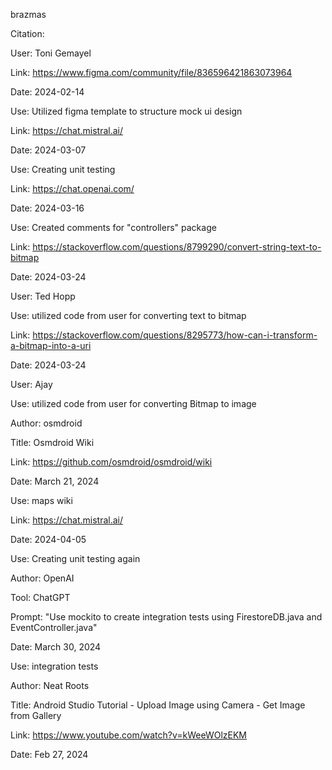 brazmas

Citation:

User: Toni Gemayel

Link: https://www.figma.com/community/file/836596421863073964

Date: 2024-02-14

Use: Utilized figma template to structure mock ui design

Link: https://chat.mistral.ai/

Date: 2024-03-07

Use: Creating unit testing


Link: https://chat.openai.com/

Date: 2024-03-16

Use: Created comments for "controllers" package

Link: https://stackoverflow.com/questions/8799290/convert-string-text-to-bitmap

Date: 2024-03-24

User: Ted Hopp

Use: utilized code from user for converting text to bitmap



Link: https://stackoverflow.com/questions/8295773/how-can-i-transform-a-bitmap-into-a-uri

Date: 2024-03-24

User: Ajay

Use: utilized code from user for converting Bitmap to image


Author: osmdroid

Title: Osmdroid Wiki

Link: https://github.com/osmdroid/osmdroid/wiki

Date: March 21, 2024

Use: maps wiki


Link: https://chat.mistral.ai/

Date: 2024-04-05

Use: Creating unit testing again


Author: OpenAI

Tool: ChatGPT

Prompt: "Use mockito to create integration tests using FirestoreDB.java and
EventController.java"

Date: March 30, 2024

Use: integration tests


Author: Neat Roots

Title: Android Studio Tutorial - Upload Image using Camera - Get Image from Gallery

Link: https://www.youtube.com/watch?v=kWeeWOlzEKM

Date: Feb 27, 2024
